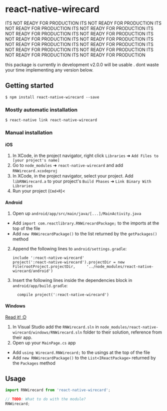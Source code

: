 
# react-native-wirecard
ITS NOT READY FOR PRODUCTION
ITS NOT READY FOR PRODUCTION
ITS NOT READY FOR PRODUCTION
ITS NOT READY FOR PRODUCTION
ITS NOT READY FOR PRODUCTION
ITS NOT READY FOR PRODUCTION
ITS NOT READY FOR PRODUCTION
ITS NOT READY FOR PRODUCTION
ITS NOT READY FOR PRODUCTION
ITS NOT READY FOR PRODUCTION
ITS NOT READY FOR PRODUCTION
ITS NOT READY FOR PRODUCTION
ITS NOT READY FOR PRODUCTION
ITS NOT READY FOR PRODUCTION

this package is currently in development v2.0.0 will be usable .
dont waste your time implementing any version below.
## Getting started

`$ npm install react-native-wirecard --save`

### Mostly automatic installation

`$ react-native link react-native-wirecard`

### Manual installation


#### iOS

1. In XCode, in the project navigator, right click `Libraries` ➜ `Add Files to [your project's name]`
2. Go to `node_modules` ➜ `react-native-wirecard` and add `RNWirecard.xcodeproj`
3. In XCode, in the project navigator, select your project. Add `libRNWirecard.a` to your project's `Build Phases` ➜ `Link Binary With Libraries`
4. Run your project (`Cmd+R`)<

#### Android

1. Open up `android/app/src/main/java/[...]/MainActivity.java`
  - Add `import com.reactlibrary.RNWirecardPackage;` to the imports at the top of the file
  - Add `new RNWirecardPackage()` to the list returned by the `getPackages()` method
2. Append the following lines to `android/settings.gradle`:
  	```
  	include ':react-native-wirecard'
  	project(':react-native-wirecard').projectDir = new File(rootProject.projectDir, 	'../node_modules/react-native-wirecard/android')
  	```
3. Insert the following lines inside the dependencies block in `android/app/build.gradle`:
  	```
      compile project(':react-native-wirecard')
  	```

#### Windows
[Read it! :D](https://github.com/ReactWindows/react-native)

1. In Visual Studio add the `RNWirecard.sln` in `node_modules/react-native-wirecard/windows/RNWirecard.sln` folder to their solution, reference from their app.
2. Open up your `MainPage.cs` app
  - Add `using Wirecard.RNWirecard;` to the usings at the top of the file
  - Add `new RNWirecardPackage()` to the `List<IReactPackage>` returned by the `Packages` method


## Usage
```javascript
import RNWirecard from 'react-native-wirecard';

// TODO: What to do with the module?
RNWirecard;
```
  